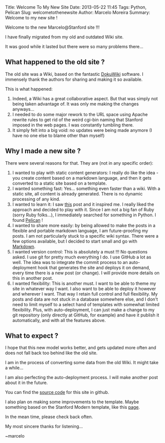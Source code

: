 Title: Welcome To My New Site
Date: 2013-05-22 11:45
Tags: Python, Pelican
Slug: welcometothenewsite
Author: Marcelo Moreira
Summary: Welcome to my new site !

Welcome to the new Marcelo@Stanford site !!!

I have finally migrated from my old and outdated Wiki site.

It was good while it lasted but there were so many problems there...

## What happened to the old site ?

The old site was a Wiki, based on the fantastic [DokuWiki](https://www.dokuwiki.org) software. I immensely thank the authors for sharing and making it so available.

This is what happened:

 1. Indeed, a Wiki has a great collaborative aspect. But that was simply not being taken advantage of. It was only me making the changes anyways...
 2. I needed to do some major rework to the URL space using Apache rewrite rules to get rid of the weird cgi-bin naming that Stanford imposed in the web pages. I was constantly tumbling there.
 3. It simply felt into a big void: no updates were being made anymore (I have no one else to blame other than myself)

## Why I made a new site ?

There were several reasons for that. They are (not in any specific order):

 1. I wanted to play with static content generators: I really do like the idea - you create content based on a markdown language, and then it gets converted to a static site based on a template.
 2. I wanted something fast: Yes... something even faster than a wiki. With a static site, all content is already generated. There is no dynamic processing of any kind.
 3. I wanted to learn it: I saw [this](http://tom.preston-werner.com/2008/11/17/blogging-like-a-hacker.html) post and it inspired me. I really liked the approach and decided to play with it. Since I am not a big fan of Ruby (sorry Ruby folks...), I immediately searched for something in Python. I found [Pelican](http://getpelican.com/) !
 4. I wanted to share more easily: by being allowed to make the posts in a flexible and portable markdown language, I am future-proofing my posts. I am not particularly stuck to a specific wiki syntax. There were a few options available, but I decided to start small and go with [Markdown](http://daringfireball.net/projects/markdown/).
 5. I wanted version control: This is absolutely a must !!! No questions asked. I use git for pretty much everything I do. I use GitHub a lot as well. The idea was to integrate the commit process to an auto-deployment hook that generates the site and deploys it on demand, every time there is a new post (or change). I will provide more details on this in another post.
 6. I wanted flexibility: This is another must. I want to be able to theme my site in whatever way I want. I also want to be able to deploy it however and wherever I want. That way I retain full control and full flexibility. My posts and data are not stuck in a database somewhere else, and I don't need to limit myself to a select hand of templates with somewhat limited flexibility. Plus, with auto-deployment, I can just make a change to my git repository (only directly at GitHub, for example) and have it publish it automatically, and with all the features above.

## What to expect ?

I hope that this new model works better, and gets updated more often and does not fall back too behind like the old site.

I am in the process of converting some data from the old Wiki. It might take a while...

I am also perfecting the auto-deployment process. I will make another post about it in the future.

You can find the [source code](https://github.com/marcelom/marceloatstanford) for this site in github.

I also plan on making some improvements to the template. Maybe something based on the Stanford Modern template, like this [page](https://www.stanford.edu/services/web/design/templates/modern/html/basic-nav.html).

In the mean time, please check back often.

My most sincere thanks for listening...

~marcelo
